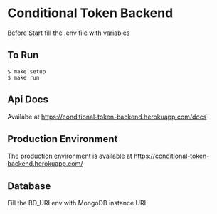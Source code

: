 # Conditional Token Backend

Before Start
 fill the .env file with variables

## To Run
    $ make setup
    $ make run



## Api Docs
Availabe at https://conditional-token-backend.herokuapp.com/docs

## Production Environment

The production environment is available at https://conditional-token-backend.herokuapp.com/

## Database
Fill the BD_URI env with MongoDB instance URI